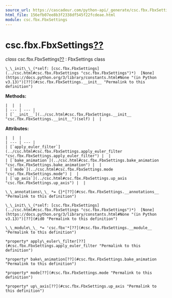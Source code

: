 ```yaml
---
source_url: https://cascadeur.com/python-api/_generate/csc.fbx.FbxSettings.html
html_file: 156efb07ee8b3f2338df545f22fcdeae.html
module: csc.fbx.FbxSettings
---
```


# csc.fbx.FbxSettings[??](#csc-fbx-fbxsettings "Permalink to this heading")

*class* csc.fbx.FbxSettings[??](#csc.fbx.FbxSettings "Permalink to this definition")
:   FbxSettings class

    \_\_init\_\_(*self: [csc.fbx.FbxSettings](../csc.html#csc.fbx.FbxSettings "csc.fbx.FbxSettings")*)  [None](https://docs.python.org/3/library/constants.html#None "(in Python v3.13)")[??](#csc.fbx.FbxSettings.__init__ "Permalink to this definition")

    
**Methods:**

    |  |  |
    | --- | --- |
    | [`__init__`](../csc.html#csc.fbx.FbxSettings.__init__ "csc.fbx.FbxSettings.__init__")(self) |  |

    
**Attributes:**

    |  |  |
    | --- | --- |
    | [`apply_euler_filter`](../csc.html#csc.fbx.FbxSettings.apply_euler_filter "csc.fbx.FbxSettings.apply_euler_filter") |  |
    | [`bake_animation`](../csc.html#csc.fbx.FbxSettings.bake_animation "csc.fbx.FbxSettings.bake_animation") |  |
    | [`mode`](../csc.html#csc.fbx.FbxSettings.mode "csc.fbx.FbxSettings.mode") |  |
    | [`up_axis`](../csc.html#csc.fbx.FbxSettings.up_axis "csc.fbx.FbxSettings.up_axis") |  |

    \_\_annotations\_\_ *= {}*[??](#csc.fbx.FbxSettings.__annotations__ "Permalink to this definition")

    \_\_init\_\_(*self: [csc.fbx.FbxSettings](../csc.html#csc.fbx.FbxSettings "csc.fbx.FbxSettings")*)  [None](https://docs.python.org/3/library/constants.html#None "(in Python v3.13)")[??](#id0 "Permalink to this definition")

    \_\_module\_\_ *= 'csc.fbx'*[??](#csc.fbx.FbxSettings.__module__ "Permalink to this definition")

    *property* apply\_euler\_filter[??](#csc.fbx.FbxSettings.apply_euler_filter "Permalink to this definition")

    *property* bake\_animation[??](#csc.fbx.FbxSettings.bake_animation "Permalink to this definition")

    *property* mode[??](#csc.fbx.FbxSettings.mode "Permalink to this definition")

    *property* up\_axis[??](#csc.fbx.FbxSettings.up_axis "Permalink to this definition")